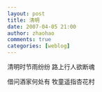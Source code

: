 ```yaml
---
layout: post
title: 清明
date: 2007-04-05 21:00
author: zhaohao
comments: true
categories: [weblog]
---
```

清明时节雨纷纷 路上行人欲断魂

借问酒家何处有 牧童遥指杏花村
